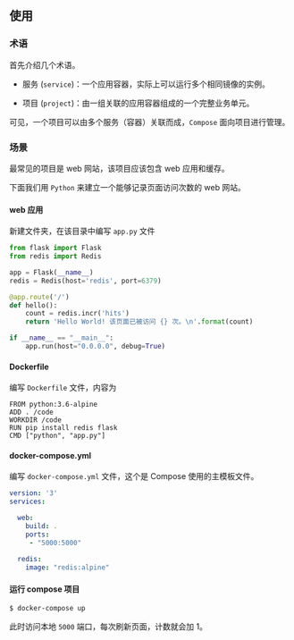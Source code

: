 ## 使用

### 术语

首先介绍几个术语。

* 服务 (`service`)：一个应用容器，实际上可以运行多个相同镜像的实例。

* 项目 (`project`)：由一组关联的应用容器组成的一个完整业务单元。

可见，一个项目可以由多个服务（容器）关联而成，`Compose` 面向项目进行管理。

### 场景

最常见的项目是 web 网站，该项目应该包含 web 应用和缓存。

下面我们用 `Python` 来建立一个能够记录页面访问次数的 web 网站。

#### web 应用

新建文件夹，在该目录中编写 `app.py` 文件

```python
from flask import Flask
from redis import Redis

app = Flask(__name__)
redis = Redis(host='redis', port=6379)

@app.route('/')
def hello():
    count = redis.incr('hits')
    return 'Hello World! 该页面已被访问 {} 次。\n'.format(count)

if __name__ == "__main__":
    app.run(host="0.0.0.0", debug=True)
```

#### Dockerfile

编写 `Dockerfile` 文件，内容为

```docker
FROM python:3.6-alpine
ADD . /code
WORKDIR /code
RUN pip install redis flask
CMD ["python", "app.py"]
```

#### docker-compose.yml

编写 `docker-compose.yml` 文件，这个是 Compose 使用的主模板文件。

```yaml
version: '3'
services:

  web:
    build: .
    ports:
     - "5000:5000"
     
  redis:
    image: "redis:alpine"
```

#### 运行 compose 项目

```bash
$ docker-compose up
```

此时访问本地 `5000` 端口，每次刷新页面，计数就会加 1。
